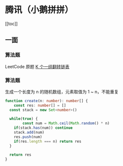 # 腾讯（小鹅拼拼）
[[toc]]
## 一面

### 算法题

LeetCode 原题 [K 个一组翻转链表](https://leetcode-cn.com/problems/reverse-nodes-in-k-group/)

### 算法题

生成一个长度为 n 的随机数组，元素取值为 1 ~ n，不能重复

```typescript
function create(n: number): number[] {
	const res: number[] = []
  const stack = new Set<number>()
  
  while(true) {
		const num = Math.ceil(Math.random() * n)
    if(stack.has(num)) continue
    stack.add(num)
    res.push(num)
    if(res.length === n) return res
  }
  
  return res
}
```

